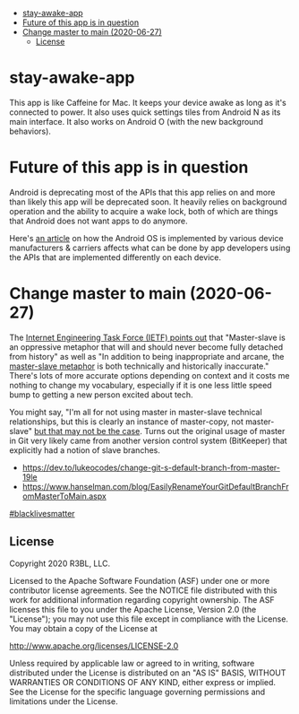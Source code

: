 <!-- START doctoc generated TOC please keep comment here to allow auto update -->
<!-- DON'T EDIT THIS SECTION, INSTEAD RE-RUN doctoc TO UPDATE -->

- [stay-awake-app](#stay-awake-app)
- [Future of this app is in question](#future-of-this-app-is-in-question)
- [Change master to main (2020-06-27)](#change-master-to-main-2020-06-27)
  - [License](#license)

<!-- END doctoc generated TOC please keep comment here to allow auto update -->

# stay-awake-app

This app is like Caffeine for Mac. It keeps your device awake as long as it's connected to power. It also uses quick
settings tiles from Android N as its main interface. It also works on Android O (with the new background behaviors).

# Future of this app is in question

Android is deprecating most of the APIs that this app relies on and more than likely this app will be deprecated soon.
It heavily relies on background operation and the ability to acquire a wake lock, both of which are things that Android
does not want apps to do anymore.

Here's [an article](https://medium.com/nala-money/the-bifurcation-of-android-6fa1cced074d) on how the Android OS is
implemented by various device manufacturers & carriers affects what can be done by app developers using the APIs that
are implemented differently on each device.

# Change master to main (2020-06-27)

The
[Internet Engineering Task Force (IETF) points out](https://tools.ietf.org/id/draft-knodel-terminology-00.html#rfc.section.1.1.1)
that "Master-slave is an oppressive metaphor that will and should never become fully detached from history" as well as
"In addition to being inappropriate and arcane, the
[master-slave metaphor](https://github.com/bitkeeper-scm/bitkeeper/blob/master/doc/HOWTO.ask?WT.mc_id=-blog-scottha#L231-L232)
is both technically and historically inaccurate." There's lots of more accurate options depending on context and it
costs me nothing to change my vocabulary, especially if it is one less little speed bump to getting a new person excited
about tech.

You might say, "I'm all for not using master in master-slave technical relationships, but this is clearly an instance of
master-copy, not master-slave"
[but that may not be the case](https://mail.gnome.org/archives/desktop-devel-list/2019-May/msg00066.html). Turns out the
original usage of master in Git very likely came from another version control system (BitKeeper) that explicitly had a
notion of slave branches.

- https://dev.to/lukeocodes/change-git-s-default-branch-from-master-19le
- https://www.hanselman.com/blog/EasilyRenameYourGitDefaultBranchFromMasterToMain.aspx

[#blacklivesmatter](https://blacklivesmatter.com/)

## License

Copyright 2020 R3BL, LLC.

Licensed to the Apache Software Foundation (ASF) under one or more contributor license agreements. See the NOTICE file
distributed with this work for additional information regarding copyright ownership. The ASF licenses this file to you
under the Apache License, Version 2.0 (the "License"); you may not use this file except in compliance with the License.
You may obtain a copy of the License at

http://www.apache.org/licenses/LICENSE-2.0

Unless required by applicable law or agreed to in writing, software distributed under the License is distributed on an
"AS IS" BASIS, WITHOUT WARRANTIES OR CONDITIONS OF ANY KIND, either express or implied. See the License for the specific
language governing permissions and limitations under the License.
